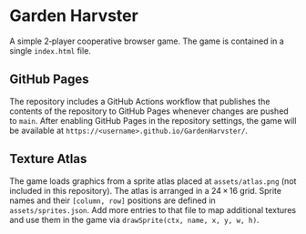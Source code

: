 # Garden Harvster

A simple 2‑player cooperative browser game. The game is contained in a single `index.html` file.

## GitHub Pages

The repository includes a GitHub Actions workflow that publishes the contents of the repository to GitHub Pages whenever changes are pushed to `main`. After enabling GitHub Pages in the repository settings, the game will be available at `https://<username>.github.io/GardenHarvster/`.

## Texture Atlas

The game loads graphics from a sprite atlas placed at `assets/atlas.png` (not included in this repository). The atlas is arranged in a 24 × 16 grid. Sprite names and their `[column, row]` positions are defined in `assets/sprites.json`. Add more entries to that file to map additional textures and use them in the game via `drawSprite(ctx, name, x, y, w, h)`.
